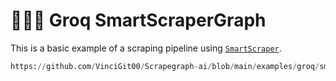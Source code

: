 # 🧑🏻‍💻 Groq SmartScraperGraph

This is a basic example of a scraping pipeline using [`SmartScraper`](/docs/Graphs/smart_scraper_graph).

```python reference title="Groq SmartScraperGraph"
https://github.com/VinciGit00/Scrapegraph-ai/blob/main/examples/groq/smart_scraper_groq_openai.py
```
